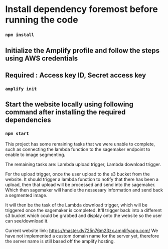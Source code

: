 # Install dependency foremost before running the code

### `npm install`

## Initialize the Amplify profile and follow the steps using AWS credentials
## Required : Access key ID, Secret access key

### `amplify init`

## Start the website locally using following command after installing the required dependencies

### `npm start`

This project has some remaining tasks that we were unable to complete, such as connecting the lambda function to the sagemaker endpoint to enable to image segmenting.

The remaining tasks are: Lambda upload trigger, Lambda download trigger.

For the upload trigger, once the user upload to the s3 bucket from the website. It should trigger a lambda function to notify that there has been a upload, then that upload will be processed and send into the sagemaker. Which then sagemaker will handle the nessesary information and send back a segmented image.

It will then be the task of the Lambda download trigger, which will be triggered once the sagemaker is completed. It'll trigger back into a different s3 bucket which could be grabbed and display onto the website so the user can see/download it.


Current website link: https://master.dv725n76m23zx.amplifyapp.com/
We have not implemented a custom domain name for the server yet, therefore the server name is still based off the amplify hosting.

